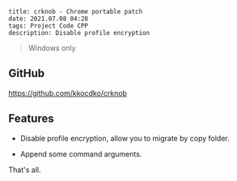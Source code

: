 ```
title: crknob - Chrome portable patch
date: 2021.07.08 04:28
tags: Project Code CPP
description: Disable profile encryption
```

> Windows only

## GitHub

<https://github.com/kkocdko/crknob>

## Features

- Disable profile encryption, allow you to migrate by copy folder.

- Append some command arguments.

That's all.
